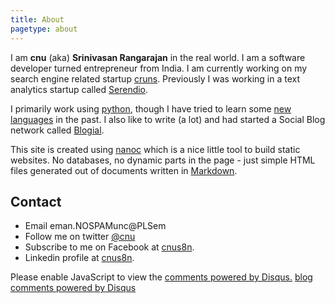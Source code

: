 ```yaml
---
title: About
pagetype: about
---
```


I am **cnu** (aka) **Srinivasan Rangarajan** in the real world. I am a software developer turned entrepreneur from India. I am currently working on my  search engine related startup [cruns](http://cruns.com). Previously I was working in a text analytics startup called [Serendio](http://www.serendio.com). 

I primarily work using [python](http://python.org/), though I have tried to learn some [new](http://www.ruby-lang.org/) [languages](http://www.lisp.org/) in the past. I also like to write (a lot) and had started a Social Blog network called [Blogial](http://blogial.com).

This site is created using [nanoc](http://nanoc.stoneship.org/) which is a nice little tool to build static websites. No databases, no dynamic parts in the page - just simple HTML files generated out of documents written in [Markdown](http://daringfireball.net/projects/markdown/).

## Contact

* Email <span class="email-rtl">eman.<span class="hide">NOSPAM</span>unc@<span class="hide">PLS</span>em</span>
* Follow me on twitter [@cnu](http://twitter.com/cnu)
* Subscribe to me on Facebook at [cnus8n](http://www.facebook.com/cnus8n).
* Linkedin profile at [cnus8n](http://in.linkedin.com/in/cnus8n).

<div class="disqus">
    <div id="disqus_thread"></div>
    <script type="text/javascript">
        var disqus_shortname = 'cnu'; // required: replace example with your forum shortname
        (function() {
            var dsq = document.createElement('script'); dsq.type = 'text/javascript'; dsq.async = true;
            dsq.src = 'http://' + disqus_shortname + '.disqus.com/embed.js';
            (document.getElementsByTagName('head')[0] || document.getElementsByTagName('body')[0]).appendChild(dsq);
        })();
    </script>
    <noscript>Please enable JavaScript to view the <a href="http://disqus.com/?ref_noscript">comments powered by Disqus.</a></noscript>
    <a href="http://disqus.com" class="dsq-brlink">blog comments powered by <span class="logo-disqus">Disqus</span></a>
</div>
